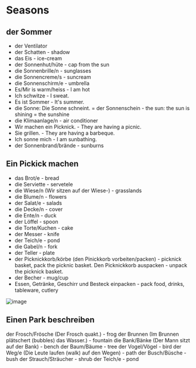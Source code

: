 # Seasons

## der Sommer

- der Ventilator
- der Schatten - shadow
- das Eis - ice-cream
- der Sonnenhut/hüte - cap from the sun
- die Sonnenbrille/n - sunglasses
- die Sonnencreme/s - suncream
- die Sonnenschirm/e - umbrella
- Es/Mir is warm/heiss - I am hot
- Ich schwitze - I sweat.
- Es ist Sommer - It's summer.
- die Sonne: Die Sonne schneint. = der Sonnenschein - the sun: the sun is shining = the sunshine
- die Klimaanlage/n - air conditioner
- Wir machen ein Picknick. - They are having a picnic.
- Sie grillen. - They are having a barbeque.
- Ich sonne mich - I am sunbathing.
- der Sonnenbrand/brände - sunburns

## Ein Pickick machen

-  das Brot/e - bread
-  die Serviette - servetele
-  die Wiese/n (Wir sitzen auf der Wiese-) - grasslands
-  die Blume/n - flowers
-  der Salat/e - salads
-  die Decke/n - cover
-  die Ente/n - duck
-  der Löffel - spoon
-  die Torte/Kuchen - cake
-  der Messer - knife
-  der Teich/e - pond
-  die Gabel/n - fork
-  der Teller - plate
-  der Picknickkorb/körbe (den Pinickkorb vorbeiten/packen) - picknick basket, pack the picknic basket. Den Picknickkorb auspacken - unpack the picknick basket.
-  der Becher - mug/cup
-  Essen, Getränke, Geschirr und Besteck einpacken - pack food, drinks, tableware, cutlery

![image](https://github.com/petrasvestartas/german_language/assets/18013985/3c38aaa0-8d3f-4641-b814-6fc1ddd955c4)

## Einen Park beschreiben

der Frosch/Frösche (Der Frosch quakt.) - frog
der Brunnen (Im Brunnen plätschert (bubbles) das Wasser.) - fountain
die Bank/Bänke (Der Mann sitzt auf der Bank) - bench
der Baum/Bäume - tree
der Vogel/Vögel - bird
der Weg/e (Die Leute laufen (walk) auf den Wegen) - path
der Busch/Büsche - bush
der Strauch/Sträucher - shrub
der Teich/e - pond
